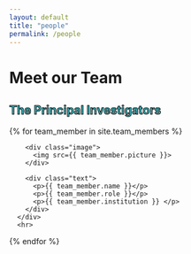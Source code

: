 ```yaml
---
layout: default
title: "people"
permalink: /people
---
```


<style>
  div.image {
  object-fit: contain;
  width: 25%;
  height: 25%
  min-width: 100px;
  }  
</style>


<div class="text-block-main">
  <h1>Meet our Team</h1>
</div>

<div class="text-block-main">
  <h2 style="color:#42b7bf;-webkit-text-stroke-width:1px;-webkit-text-stroke-color:black;">The Principal Investigators</h2>
  {% for team_member in site.team_members %}
      <div class="text-block-right" style="flex-direction:row; align-items:center;">
        
        <div class="image">
          <img src={{ team_member.picture }}>
        </div>
        
        <div class="text">
          <p>{{ team_member.name }}</p>
          <p>{{ team_member.role }}</p>
          <p>{{ team_member.institution }} </p>
        </div>
      </div>
      <hr>
  {% endfor %} 
</div>
